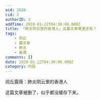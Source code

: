 ```yaml
---
aid: 2620
cid: 2
authorID: 3
addTime: 2020-01-22T04:30:00.000Z
title: 「肺炎阴云里的香港人」这篇文章哪里还有？
tags:
    - 阴云
    - 篇文章
    - 肺炎
    - 香港
comments: []
date: 2020-01-22T04:30:00.000Z
category: 时政
---
```


闾丘露薇：肺炎阴云里的香港人

这篇文章被删了，似乎都没缓存下来。
